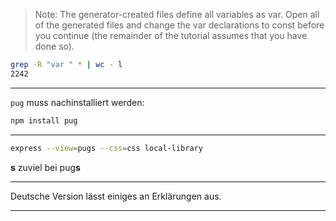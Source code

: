 
> Note: The generator-created files define all variables as var. Open all of the generated files and change the var declarations to const before you continue (the remainder of the tutorial assumes that you have done so).

```bash
grep -R "var " * | wc - l
2242

```

***

`pug` muss nachinstalliert werden:

```bash
npm install pug
```

***

```bash
express --view=pugs --css=css local-library
```
**s** zuviel bei pug**s**

***

Deutsche Version lässt einiges an Erklärungen aus.

***

